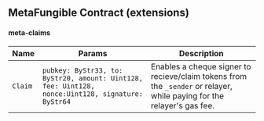 ## MetaFungible Contract (extensions)

#### meta-claims

| Name | Params | Description
|--|--|--|
|`Claim`|`pubkey: ByStr33, to: ByStr20, amount: Uint128, fee: Uint128, nonce:Uint128, signature: ByStr64`| Enables a cheque signer to recieve/claim tokens from the `_sender` or relayer, while paying for the relayer's gas fee. |